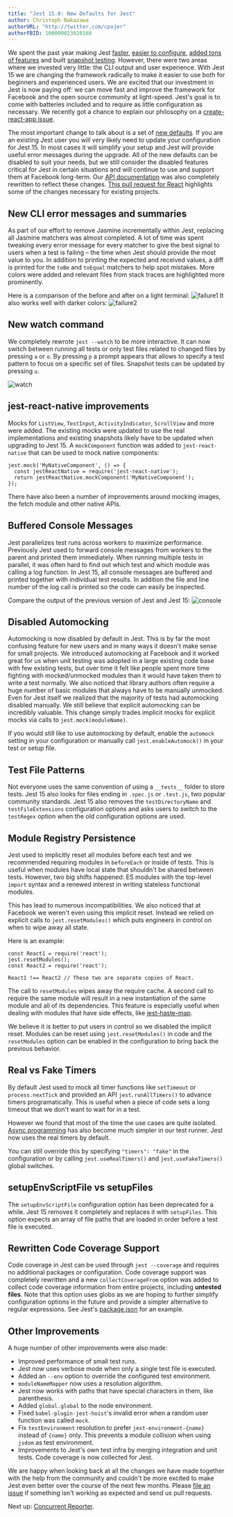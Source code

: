 ```yaml
---
title: "Jest 15.0: New Defaults for Jest"
author: Christoph Nakazawa
authorURL: "http://twitter.com/cpojer"
authorFBID: 100000023028168
---
```


We spent the past year making Jest [faster](https://jestjs.io/blog/2016/03/11/javascript-unit-testing-performance.html), [easier to configure](https://jestjs.io/blog/2016/04/12/jest-11.html), [added tons of features](https://jestjs.io/blog/2016/06/22/jest-13.html) and built [snapshot testing](https://jestjs.io/blog/2016/07/27/jest-14.html). However, there were two areas where we invested very little: the CLI output and user experience. With Jest 15 we are changing the framework radically to make it easier to use both for beginners and experienced users. We are excited that our investment in Jest is now paying off: we can move fast and improve the framework for Facebook and the open source community at light-speed. Jest's goal is to come with batteries included and to require as little configuration as necessary. We recently got a chance to explain our philosophy on a [create-react-app issue](https://github.com/facebookincubator/create-react-app/pull/250#issuecomment-237098619).

The most important change to talk about is a set of [new defaults](https://github.com/facebook/jest/pull/1511). If you are an existing Jest user you will very likely need to update your configuration for Jest 15. In most cases it will simplify your setup and Jest will provide useful error messages during the upgrade. All of the new defaults can be disabled to suit your needs, but we still consider the disabled features critical for Jest in certain situations and will continue to use and support them at Facebook long-term. Our [API documentation](https://jestjs.io/docs/api.html) was also completely rewritten to reflect these changes. [This pull request for React](https://github.com/facebook/react/pull/7625/files) highlights some of the changes necessary for existing projects.

<!--truncate-->

## New CLI error messages and summaries

As part of our effort to remove Jasmine incrementally within Jest, replacing all Jasmine matchers was almost completed. A lot of time was spent tweaking every error message for every matcher to give the best signal to users when a test is failing – the time when Jest should provide the most value to you. In addition to printing the expected and received values, a diff is printed for the `toBe` and `toEqual` matchers to help spot mistakes. More colors were added and relevant files from stack traces are highlighted more prominently.

Here is a comparison of the before and after on a light terminal: ![failure1](/img/blog/15-failure1.png) It also works well with darker colors: ![failure2](/img/blog/15-failure2.png)

## New watch command

We completely rewrote `jest --watch` to be more interactive. It can now switch between running all tests or only test files related to changed files by pressing `a` or `o`. By pressing `p` a prompt appears that allows to specify a test pattern to focus on a specific set of files. Snapshot tests can be updated by pressing `u`.

![watch](/img/blog/15-watch.gif)

## jest-react-native improvements

Mocks for `ListView`, `TextInput`, `ActivityIndicator`, `ScrollView` and more were added. The existing mocks were updated to use the real implementations and existing snapshots likely have to be updated when upgrading to Jest 15. A `mockComponent` function was added to `jest-react-native` that can be used to mock native components:

```
jest.mock('MyNativeComponent', () => {
  const jestReactNative = require('jest-react-native');
  return jestReactNative.mockComponent('MyNativeComponent');
});
```

There have also been a number of improvements around mocking images, the fetch module and other native APIs.

## Buffered Console Messages

Jest parallelizes test runs across workers to maximize performance. Previously Jest used to forward console messages from workers to the parent and printed them immediately. When running multiple tests in parallel, it was often hard to find out which test and which module was calling a log function. In Jest 15, all console messages are buffered and printed together with individual test results. In addition the file and line number of the log call is printed so the code can easily be inspected.

Compare the output of the previous version of Jest and Jest 15: ![console](/img/blog/15-console.png)

## Disabled Automocking

Automocking is now disabled by default in Jest. This is by far the most confusing feature for new users and in many ways it doesn't make sense for small projects. We introduced automocking at Facebook and it worked great for us when unit testing was adopted in a large existing code base with few existing tests, but over time it felt like people spent more time fighting with mocked/unmocked modules than it would have taken them to write a test normally. We also noticed that library authors often require a huge number of basic modules that always have to be manually unmocked. Even for Jest itself we realized that the majority of tests had automocking disabled manually. We still believe that explicit automocking can be incredibly valuable. This change simply trades implicit mocks for explicit mocks via calls to `jest.mock(moduleName)`.

If you would still like to use automocking by default, enable the `automock` setting in your configuration or manually call `jest.enableAutomock()` in your test or setup file.

## Test File Patterns

Not everyone uses the same convention of using a `__tests__` folder to store tests. Jest 15 also looks for files ending in `.spec.js` or `.test.js`, two popular community standards. Jest 15 also removes the `testDirectoryName` and `testFileExtensions` configuration options and asks users to switch to the `testRegex` option when the old configuration options are used.

## Module Registry Persistence

Jest used to implicitly reset all modules before each test and we recommended requiring modules in `beforeEach` or inside of tests. This is useful when modules have local state that shouldn't be shared between tests. However, two big shifts happened: ES modules with the top-level `import` syntax and a renewed interest in writing stateless functional modules.

This has lead to numerous incompatibilities. We also noticed that at Facebook we weren't even using this implicit reset. Instead we relied on explicit calls to `jest.resetModules()` which puts engineers in control on when to wipe away all state.

Here is an example:

```
const React1 = require('react');
jest.resetModules();
const React2 = require('react');

React1 !== React2 // These two are separate copies of React.
```

The call to `resetModules` wipes away the require cache. A second call to require the same module will result in a new instantiation of the same module and all of its dependencies. This feature is especially useful when dealing with modules that have side effects, like [jest-haste-map](https://github.com/facebook/jest/blob/3bbf32a239fc4aad8cc6928a787f235bd86fecac/packages/jest-haste-map/src/__tests__/index-test.js#L64).

We believe it is better to put users in control so we disabled the implicit reset. Modules can be reset using `jest.resetModules()` in code and the `resetModules` option can be enabled in the configuration to bring back the previous behavior.

## Real vs Fake Timers

By default Jest used to mock all timer functions like `setTimeout` or `process.nextTick` and provided an API `jest.runAllTimers()` to advance timers programatically. This is useful when a piece of code sets a long timeout that we don't want to wait for in a test.

However we found that most of the time the use cases are quite isolated. [Async programming](https://jestjs.io/docs/tutorial-async.html) has also become much simpler in our test runner. Jest now uses the real timers by default.

You can still override this by specifying `"timers": "fake"` in the configuration or by calling `jest.useRealTimers()` and `jest.useFakeTimers()` global switches.

## setupEnvScriptFile vs setupFiles

The `setupEnvScriptFile` configuration option has been deprecated for a while. Jest 15 removes it completely and replaces it with `setupFiles`. This option expects an array of file paths that are loaded in order before a test file is executed.

## Rewritten Code Coverage Support

Code coverage in Jest can be used through `jest --coverage` and requires no additional packages or configuration. Code coverage support was completely rewritten and a new `collectCoverageFrom` option was added to collect code coverage information from entire projects, including **untested files**. Note that this option uses globs as we are hoping to further simplify configuration options in the future and provide a simpler alternative to regular expressions. See Jest's [package.json](https://github.com/facebook/jest/blob/9088f6517813f6c089cf52e980d6579511dcde88/package.json#L47) for an example.

## Other Improvements

A huge number of other improvements were also made:

- Improved performance of small test runs.
- Jest now uses verbose mode when only a single test file is executed.
- Added an `--env` option to override the configured test environment.
- `moduleNameMapper` now uses a resolution algorithm.
- Jest now works with paths that have special characters in them, like parenthesis.
- Added `global.global` to the node environment.
- Fixed `babel-plugin-jest-hoist`'s invalid error when a random user function was called `mock`.
- Fix `testEnvironment` resolution to prefer `jest-environment-{name}` instead of `{name}` only. This prevents a module collision when using `jsdom` as test environment.
- Improvements to Jest's own test infra by merging integration and unit tests. Code coverage is now collected for Jest.

We are happy when looking back at all the changes we have made together with the help from the community and couldn't be more excited to make Jest even better over the course of the next few months. Please [file an issue](https://github.com/facebook/jest/issues) if something isn't working as expected and send us pull requests.

Next up: [Concurrent Reporter](https://github.com/facebook/jest/pull/1480).
